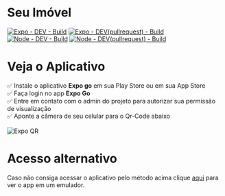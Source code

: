 # Seu Imóvel

[![Expo - DEV - Build](https://github.com/ES2-UFPI/seuImovel/actions/workflows/expo_dev.yml/badge.svg)](https://github.com/ES2-UFPI/seuImovel/actions/workflows/expo_dev.yml)
[![Expo - DEV(pullrequest) - Build](https://github.com/ES2-UFPI/seuImovel/actions/workflows/expo_dev_pullrequest.yml/badge.svg)](https://github.com/ES2-UFPI/seuImovel/actions/workflows/expo_dev_pullrequest.yml)<br/>
[![Node - DEV - Build](https://github.com/ES2-UFPI/seuImovel/actions/workflows/node_dev.yml/badge.svg)](https://github.com/ES2-UFPI/seuImovel/actions/workflows/node_dev.yml)
[![Node - DEV(pullrequest) - Build](https://github.com/ES2-UFPI/seuImovel/actions/workflows/node_dev_pullrequest.yml/badge.svg)](https://github.com/ES2-UFPI/seuImovel/actions/workflows/node_dev_pullrequest.yml)<br/>

# Veja o Aplicativo
✅ Instale o aplicativo **Expo go** em sua Play Store ou em sua App Store<br/>
✅ Faça login no app **Expo Go** <br/>
✅ Entre em contato com o admin do projeto para autorizar sua permissão de visualização<br/>
✅ Aponte a câmera de seu celular para o Qr-Code abaixo<br/><br/>
![Expo QR](https://api.qrserver.com/v1/create-qr-code/?size=250x250&data=exp://exp.host/@joaomota59/seu-imovel)

# Acesso alternativo

Caso não consiga acessar o aplicativo pelo método acima clique [aqui](https://appetize.io/app/5b4m2gzhg1hpze6j2hmzpcpp74?device=iphone6s&scale=75&orientation=portrait&osVersion=13.7) para ver o app em um emulador.
